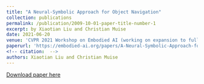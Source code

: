 ```yaml
---
title: "A Neural-Symbolic Approach for Object Navigation"
collection: publications
permalink: /publication/2009-10-01-paper-title-number-1
excerpt: by Xiaotian Liu and Christian Muise
date: 2021-06-20
venue: 'CVPR 2021 Workshop on Embodied AI (working on expansion to full conference submission)'
paperurl: 'https://embodied-ai.org/papers/A-Neural-Symbolic-Approach-for-Object-Navigation.pdf'
<!-- citation:  -->
authors: Xiaotian Liu and Christian Muise
---
```

<!-- This paper is about the number 1. The number 2 is left for future work. -->

[Download paper here](https://embodied-ai.org/papers/A-Neural-Symbolic-Approach-for-Object-Navigation.pdf)

<!-- Recommended citation: Your Name, You. (2009). "Paper Title Number 1." <i>Journal 1</i>. 1(1). -->

